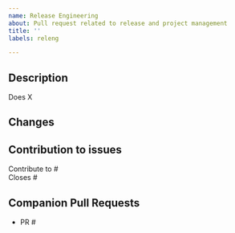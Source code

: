 ```yaml
---
name: Release Engineering
about: Pull request related to release and project management
title: ''
labels: releng

---
```



## Description

<!-- A description of what the PR does. -->
<!-- optional, provide a rationale explaining its goal -->

Does X

## Changes

 
## Contribution to issues

Contribute to #  
Closes # 

## Companion Pull Requests

<!-- optionnal, indicate if this PR must be accepted in conjunction with some PR in other GEMOC github repositories in order to provide a working Studio-->
<!-- you may have to edit this PR afte submitting it in order to get all cross references between the PRs -->

 - PR # 